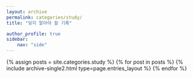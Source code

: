 ```yaml
---
layout: archive
permalink: categories/study/
title: "잊지 말아야 할 기록"

author_profile: true
sidebar:
    nav: "side"
---
```


{% assign posts = site.categories.study %}
{% for post in posts %} {% include archive-single2.html type=page.entries_layout %} {% endfor %}